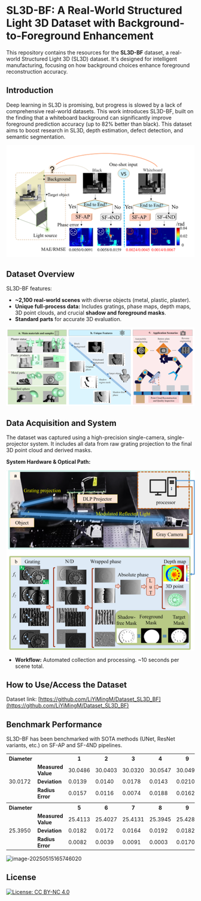 # SL3D-BF: A Real-World Structured Light 3D Dataset with Background-to-Foreground Enhancement

This repository contains the resources for the **SL3D-BF** dataset, a real-world Structured Light 3D (SL3D) dataset. It's designed for intelligent manufacturing, focusing on how background choices enhance foreground reconstruction accuracy.

## Introduction

Deep learning in SL3D is promising, but progress is slowed by a lack of comprehensive real-world datasets. This work introduces SL3D-BF, built on the finding that a whiteboard background can significantly improve foreground prediction accuracy (up to 82% better than black). This dataset aims to boost research in SL3D, depth estimation, defect detection, and semantic segmentation.

![image-20250515164817995](./images/image-20250515164817995.png)

## Dataset Overview

SL3D-BF features:
* **~2,100 real-world scenes** with diverse objects (metal, plastic, plaster).
* **Unique full-process data:** Includes gratings, phase maps, depth maps, 3D point clouds, and crucial **shadow and foreground masks**.
* **Standard parts** for accurate 3D evaluation.

![image-20250515164844395](./images/image-20250515164844395.png)

## Data Acquisition and System

The dataset was captured using a high-precision single-camera, single-projector system. It includes all data from raw grating projection to the final 3D point cloud and derived masks.

**System Hardware & Optical Path:**

![image-20250515164908084](./images/image-20250515164908084.png)

* **Workflow:** Automated collection and processing. ~10 seconds per scene total.

## How to Use/Access the Dataset

Dataset link: [https://github.com/LiYiMingM/Dataset_SL3D_BF](https://github.com/LiYiMingM/Dataset_SL3D_BF)

## Benchmark Performance

SL3D-BF has been benchmarked with SOTA methods (UNet, ResNet variants, etc.) on SF-AP and SF-4ND pipelines.

<table>
  <tr>
    <th>Diameter</th>
    <th></th>
    <th>1</th>
    <th>2</th>
    <th>3</th>
    <th>4</th>
    <th>9</th>
    <th>10</th>
    <th>11</th>
    <th>12</th>
    <th>MAE</th>
    <th>STD</th>
  </tr>
  <tr>
    <td rowspan="3">30.0172</td>
    <td><strong>Measured Value</strong></td>
    <td>30.0486</td>
    <td>30.0403</td>
    <td>30.0320</td>
    <td>30.0547</td>
    <td>30.0496</td>
    <td>30.0502</td>
    <td>30.0337</td>
    <td>30.0513</td>
    <td>30.0450</td>
    <td>0.0086</td>
  </tr>
  <tr>
    <td><strong>Deviation</strong></td>
    <td>0.0139</td>
    <td>0.0140</td>
    <td>0.0178</td>
    <td>0.0143</td>
    <td>0.0210</td>
    <td>0.0137</td>
    <td>0.0145</td>
    <td>0.0137</td>
    <td>0.0154</td>
    <td>0.0026</td>
  </tr>
  <tr>
    <td><strong>Radius Error</strong></td>
    <td>0.0157</td>
    <td>0.0116</td>
    <td>0.0074</td>
    <td>0.0188</td>
    <td>0.0162</td>
    <td>0.0165</td>
    <td>0.0083</td>
    <td>0.0171</td>
    <td class="red-text">0.0140</td>
    <td class="red-text">0.0145</td>
  </tr>
  <tr>
    <td colspan="12" style="border: none;"></td> </tr>
  <tr>
    <th>Diameter</th>
    <th></th>
    <th>5</th>
    <th>6</th>
    <th>7</th>
    <th>8</th>
    <th>9</th>
    <th>10</th>
    <th>11</th>
    <th>12</th>
    <th>MAE</th>
    <th>RMSE</th>
  </tr>
  <tr>
    <td rowspan="3">25.3950</td>
    <td><strong>Measured Value</strong></td>
    <td>25.4113</td>
    <td>25.4027</td>
    <td>25.4131</td>
    <td>25.3945</td>
    <td>25.4289</td>
    <td>25.3760</td>
    <td>25.3791</td>
    <td>25.3773</td>
    <td>25.3979</td>
    <td>0.0195</td>
  </tr>
  <tr>
    <td><strong>Deviation</strong></td>
    <td>0.0182</td>
    <td>0.0172</td>
    <td>0.0164</td>
    <td>0.0192</td>
    <td>0.0182</td>
    <td>0.0234</td>
    <td>0.0238</td>
    <td>0.0223</td>
    <td>0.0198</td>
    <td>0.0029</td>
  </tr>
  <tr>
    <td><strong>Radius Error</strong></td>
    <td>0.0082</td>
    <td>0.0039</td>
    <td>0.0091</td>
    <td>0.0003</td>
    <td>0.0170</td>
    <td>0.0095</td>
    <td>0.0080</td>
    <td>0.0089</td>
    <td class="red-text">0.0081</td>
    <td class="red-text">0.0093</td>
  </tr>
</table>

![image-20250515165746020](./images/image-20250515165746020.png)


## License
[![License: CC BY-NC 4.0](https://img.shields.io/badge/License-CC%20BY--NC%204.0-lightgrey.svg)](https://creativecommons.org/licenses/by-nc/4.0/)
